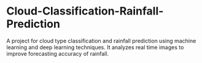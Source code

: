 # Cloud-Classification-Rainfall-Prediction
A project for cloud type classification and rainfall prediction using machine learning and deep learning techniques. It analyzes real time images  to improve forecasting accuracy of rainfall.
